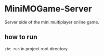 # MiniMOGame-Server
Server side of the mini multiplayer online game.

## how to run
`sbt run` in project root directory.

